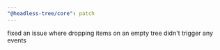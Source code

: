 ```yaml
---
"@headless-tree/core": patch
---
```


fixed an issue where dropping items on an empty tree didn't trigger any events
